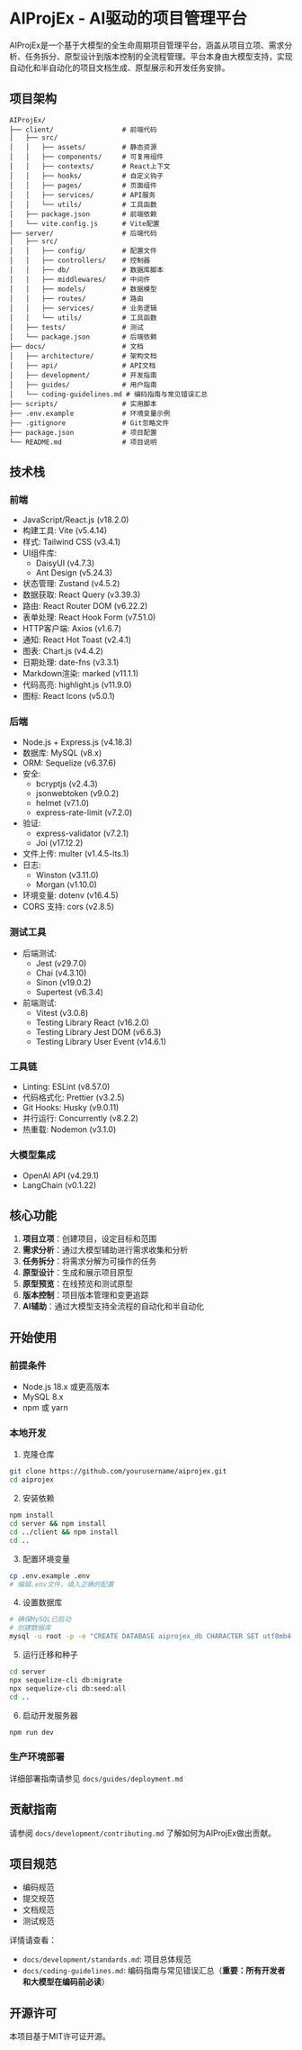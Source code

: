 # AIProjEx - AI驱动的项目管理平台

AIProjEx是一个基于大模型的全生命周期项目管理平台，涵盖从项目立项、需求分析、任务拆分、原型设计到版本控制的全流程管理。平台本身由大模型支持，实现自动化和半自动化的项目文档生成、原型展示和开发任务安排。

## 项目架构

```
AIProjEx/
├── client/                 # 前端代码
│   ├── src/
│   │   ├── assets/         # 静态资源
│   │   ├── components/     # 可复用组件
│   │   ├── contexts/       # React上下文
│   │   ├── hooks/          # 自定义钩子
│   │   ├── pages/          # 页面组件
│   │   ├── services/       # API服务
│   │   └── utils/          # 工具函数
│   ├── package.json        # 前端依赖
│   └── vite.config.js      # Vite配置
├── server/                 # 后端代码
│   ├── src/
│   │   ├── config/         # 配置文件
│   │   ├── controllers/    # 控制器
│   │   ├── db/             # 数据库脚本
│   │   ├── middlewares/    # 中间件
│   │   ├── models/         # 数据模型
│   │   ├── routes/         # 路由
│   │   ├── services/       # 业务逻辑
│   │   └── utils/          # 工具函数
│   ├── tests/              # 测试
│   └── package.json        # 后端依赖
├── docs/                   # 文档
│   ├── architecture/       # 架构文档
│   ├── api/                # API文档
│   ├── development/        # 开发指南
│   ├── guides/             # 用户指南
│   └── coding-guidelines.md # 编码指南与常见错误汇总
├── scripts/                # 实用脚本
├── .env.example            # 环境变量示例
├── .gitignore              # Git忽略文件
├── package.json            # 项目配置
└── README.md               # 项目说明
```

## 技术栈

### 前端
- JavaScript/React.js (v18.2.0)
- 构建工具: Vite (v5.4.14)
- 样式: Tailwind CSS (v3.4.1)
- UI组件库: 
  - DaisyUI (v4.7.3)
  - Ant Design (v5.24.3)
- 状态管理: Zustand (v4.5.2)
- 数据获取: React Query (v3.39.3)
- 路由: React Router DOM (v6.22.2)
- 表单处理: React Hook Form (v7.51.0)
- HTTP客户端: Axios (v1.6.7)
- 通知: React Hot Toast (v2.4.1)
- 图表: Chart.js (v4.4.2)
- 日期处理: date-fns (v3.3.1)
- Markdown渲染: marked (v11.1.1)
- 代码高亮: highlight.js (v11.9.0)
- 图标: React Icons (v5.0.1)

### 后端
- Node.js + Express.js (v4.18.3)
- 数据库: MySQL (v8.x)
- ORM: Sequelize (v6.37.6)
- 安全:
  - bcryptjs (v2.4.3)
  - jsonwebtoken (v9.0.2)
  - helmet (v7.1.0)
  - express-rate-limit (v7.2.0)
- 验证: 
  - express-validator (v7.2.1)
  - Joi (v17.12.2)
- 文件上传: multer (v1.4.5-lts.1)
- 日志: 
  - Winston (v3.11.0)
  - Morgan (v1.10.0)
- 环境变量: dotenv (v16.4.5)
- CORS 支持: cors (v2.8.5)

### 测试工具
- 后端测试:
  - Jest (v29.7.0)
  - Chai (v4.3.10)
  - Sinon (v19.0.2)
  - Supertest (v6.3.4)
- 前端测试:
  - Vitest (v3.0.8)
  - Testing Library React (v16.2.0)
  - Testing Library Jest DOM (v6.6.3)
  - Testing Library User Event (v14.6.1)

### 工具链
- Linting: ESLint (v8.57.0)
- 代码格式化: Prettier (v3.2.5)
- Git Hooks: Husky (v9.0.11)
- 并行运行: Concurrently (v8.2.2)
- 热重载: Nodemon (v3.1.0)

### 大模型集成
- OpenAI API (v4.29.1)
- LangChain (v0.1.22)

## 核心功能

1. **项目立项**：创建项目，设定目标和范围
2. **需求分析**：通过大模型辅助进行需求收集和分析
3. **任务拆分**：将需求分解为可操作的任务
4. **原型设计**：生成和展示项目原型
5. **原型预览**：在线预览和测试原型
6. **版本控制**：项目版本管理和变更追踪
7. **AI辅助**：通过大模型支持全流程的自动化和半自动化

## 开始使用

### 前提条件
- Node.js 18.x 或更高版本
- MySQL 8.x
- npm 或 yarn

### 本地开发

1. 克隆仓库
```bash
git clone https://github.com/yourusername/aiprojex.git
cd aiprojex
```

2. 安装依赖
```bash
npm install
cd server && npm install
cd ../client && npm install
cd ..
```

3. 配置环境变量
```bash
cp .env.example .env
# 编辑.env文件，填入正确的配置
```

4. 设置数据库
```bash
# 确保MySQL已启动
# 创建数据库
mysql -u root -p -e "CREATE DATABASE aiprojex_db CHARACTER SET utf8mb4 COLLATE utf8mb4_unicode_ci;"
```

5. 运行迁移和种子
```bash
cd server
npx sequelize-cli db:migrate
npx sequelize-cli db:seed:all
cd ..
```

6. 启动开发服务器
```bash
npm run dev
```

### 生产环境部署

详细部署指南请参见 `docs/guides/deployment.md`

## 贡献指南

请参阅 `docs/development/contributing.md` 了解如何为AIProjEx做出贡献。

## 项目规范

- 编码规范
- 提交规范
- 文档规范
- 测试规范

详情请查看：
- `docs/development/standards.md`: 项目总体规范
- `docs/coding-guidelines.md`: 编码指南与常见错误汇总（**重要：所有开发者和大模型在编码前必读**）

## 开源许可

本项目基于MIT许可证开源。
